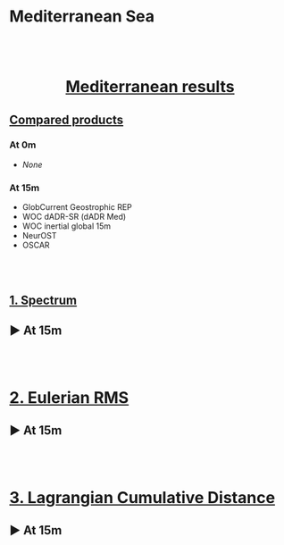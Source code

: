 
# Mediterranean Sea

<br>

<br>


<div class="alert alert-block alert-success">
<h1><center> <u> Mediterranean results </u> </center></h1>  
</div>



## <u> Compared products </u> 

<h3>
At 0m 
</h3> 
    <ul>  
        <li> <i>None</i></li> 
    </ul>  
<h3>
At 15m 
</h3> 
    <ul>  
        <li> GlobCurrent Geostrophic REP </li>   
        <li> WOC dADR-SR (dADR Med) </li>
        <li> WOC inertial global 15m </li>
        <li> NeurOST </li> 
        <li> OSCAR </li>
    </ul>  
 
  


<style>
     details > summary {
      list-style: none;
    }
    details > summary::-webkit-details-marker {
      display: none;
    }
</style>

<br>

<br>


<h2><u> 1. Spectrum </u></h2>


 
<details>
    <summary><h2> ▶️ At 15m</h2> </summary>
 


![png](nb_wocproducts_Mediterranean_files/nb_wocproducts_Mediterranean_10_0.png)



</details>
 

<br>

<br>

<h1><u> 2. Eulerian RMS </u></h1>



<details> 
    <summary><h2> ▶️ At 15m</h2></summary>
 

<br>

<h3>Norm errors</h3>




<table width=100%>
<tr>
<td><b>Mean</b></td>
<td>Norm Quadratic Error (%)</td>
<td>Norm Correlation</td>
<td>Norm Explained Variance (%)</td>
<td>Norm RMSD</td>
<td>Number of Points</td>
</tr>
<tr>
<td><b>GlobCurrent Geostrophic</b></td>
<td>56.309</td>
<td>0.497</td>
<td>28.798</td>
<td>0.191</td>
<td>51875.000</td>
</tr>
<tr>
<td><b>WOC inertial global 15m</b></td>
<td>53.076</td>
<td>0.536</td>
<td>29.829</td>
<td>0.181</td>
<td>50604.000</td>
</tr>
<tr>
<td><b>WOC dADR-SR</b></td>
<td>55.884</td>
<td>0.499</td>
<td>36.801</td>
<td>0.190</td>
<td>50959.000</td>
</tr>
<tr>
<td><b>NeurOST</b></td>
<td>54.173</td>
<td>0.505</td>
<td>33.938</td>
<td>0.183</td>
<td>51823.000</td>
</tr>
</table>




<br>

<h3>Eastward errors</h3>






<table width=100%>
<tr>
<td><b>Mean</b></td>
<td>Eastward Quadratic Error (%)</td>
<td>Eastward Correlation</td>
<td>Eastward Explained Variance (%)</td>
<td>Eastward RMSD</td>
<td>Number of Points</td>
</tr>
<tr>
<td><b>GlobCurrent Geostrophic</b></td>
<td>74.536</td>
<td>0.632</td>
<td>33.899</td>
<td>0.191</td>
<td>51875.000</td>
</tr>
<tr>
<td><b>WOC inertial global 15m</b></td>
<td>69.579</td>
<td>0.625</td>
<td>33.552</td>
<td>0.179</td>
<td>50604.000</td>
</tr>
<tr>
<td><b>WOC dADR-SR</b></td>
<td>76.981</td>
<td>0.613</td>
<td>44.332</td>
<td>0.198</td>
<td>50959.000</td>
</tr>
<tr>
<td><b>NeurOST</b></td>
<td>76.845</td>
<td>0.595</td>
<td>42.369</td>
<td>0.197</td>
<td>51823.000</td>
</tr>
</table>




<br>

<h3>Northward errors</h3>






<table width=100%>
<tr>
<td><b>Mean</b></td>
<td>Northward Quadratic Error (%)</td>
<td>Northward Correlation</td>
<td>Northward Explained Variance (%)</td>
<td>Northward RMSD</td>
<td>Number of Points</td>
</tr>
<tr>
<td><b>GlobCurrent Geostrophic</b></td>
<td>80.777</td>
<td>0.633</td>
<td>39.746</td>
<td>0.179</td>
<td>51875.000</td>
</tr>
<tr>
<td><b>WOC inertial global 15m</b></td>
<td>76.659</td>
<td>0.655</td>
<td>37.399</td>
<td>0.171</td>
<td>50604.000</td>
</tr>
<tr>
<td><b>WOC dADR-SR</b></td>
<td>81.238</td>
<td>0.604</td>
<td>37.955</td>
<td>0.181</td>
<td>50959.000</td>
</tr>
<tr>
<td><b>NeurOST</b></td>
<td>80.824</td>
<td>0.625</td>
<td>36.793</td>
<td>0.179</td>
<td>51823.000</td>
</tr>
</table>



<br>

<h3>Standard deviation error</h3>




<table width=100%>
<tr>
<td><b>STD</b></td>
<td>Direction difference</td>
<td>Number of Points</td>
</tr>
<tr>
<td><b>GlobCurrent Geostrophic</b></td>
<td>41.196</td>
<td>51875.000</td>
</tr>
<tr>
<td><b>WOC inertial global 15m</b></td>
<td>41.756</td>
<td>50604.000</td>
</tr>
<tr>
<td><b>WOC dADR-SR</b></td>
<td>45.645</td>
<td>50959.000</td>
</tr>
<tr>
<td><b>NeurOST</b></td>
<td>43.640</td>
<td>51823.000</td>
</tr>
</table>



<br>

<h3>Binned plots</h3>

    
    




<br><center><b>Results for diagnostic RMSD</b></center>



<b>GlobCurrents Total</b>



![png](nb_wocproducts_Mediterranean_files/nb_wocproducts_Mediterranean_24_3.png)



<b>WOC inertial global 15m</b>



![png](nb_wocproducts_Mediterranean_files/nb_wocproducts_Mediterranean_24_5.png)



<b>WOC dADR-SR</b>



![png](nb_wocproducts_Mediterranean_files/nb_wocproducts_Mediterranean_24_7.png)



<b>NeurOST</b>



![png](nb_wocproducts_Mediterranean_files/nb_wocproducts_Mediterranean_24_9.png)


    
    




<br><center><b>Results for diagnostic Correlation</b></center>



<b>GlobCurrents Total</b>



![png](nb_wocproducts_Mediterranean_files/nb_wocproducts_Mediterranean_24_13.png)



<b>WOC inertial global 15m</b>



![png](nb_wocproducts_Mediterranean_files/nb_wocproducts_Mediterranean_24_15.png)



<b>WOC dADR-SR</b>



![png](nb_wocproducts_Mediterranean_files/nb_wocproducts_Mediterranean_24_17.png)



<b>NeurOST</b>



![png](nb_wocproducts_Mediterranean_files/nb_wocproducts_Mediterranean_24_19.png)


    
    




<br><center><b>Results for diagnostic Explained Variance (%)</b></center>



<b>GlobCurrents Total</b>



![png](nb_wocproducts_Mediterranean_files/nb_wocproducts_Mediterranean_24_23.png)



<b>WOC inertial global 15m</b>



![png](nb_wocproducts_Mediterranean_files/nb_wocproducts_Mediterranean_24_25.png)



<b>WOC dADR-SR</b>



![png](nb_wocproducts_Mediterranean_files/nb_wocproducts_Mediterranean_24_27.png)



<b>NeurOST</b>



![png](nb_wocproducts_Mediterranean_files/nb_wocproducts_Mediterranean_24_29.png)


    
    




<br><center><b>Results for diagnostic Quadratic Error (%)</b></center>



<b>GlobCurrents Total</b>



![png](nb_wocproducts_Mediterranean_files/nb_wocproducts_Mediterranean_24_33.png)



<b>WOC inertial global 15m</b>



![png](nb_wocproducts_Mediterranean_files/nb_wocproducts_Mediterranean_24_35.png)



<b>WOC dADR-SR</b>



![png](nb_wocproducts_Mediterranean_files/nb_wocproducts_Mediterranean_24_37.png)



<b>NeurOST</b>



![png](nb_wocproducts_Mediterranean_files/nb_wocproducts_Mediterranean_24_39.png)


</details>


<br>

<br>

<h1><u> 3. Lagrangian Cumulative Distance</u></h1>



<details>
    <summary><h2> ▶️ At 15m</h2></summary>

 


    <Figure size 640x480 with 0 Axes>



![png](nb_wocproducts_Mediterranean_files/nb_wocproducts_Mediterranean_28_1.png)


</details> 

<br>

<br>
